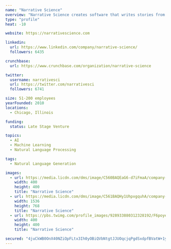 ```yaml
---
name: "Narrative Science"
overview: "Narrative Science creates software that writes stories from data to drive understanding and results. Powered by artificial intelligence, our technology automatically turns data into easy-to-understand reports, transforms statistics into stories, and converts numbers into knowledge."
type: "profile"
heat: -10

website: https://narrativescience.com

linkedin:
  url: https://www.linkedin.com/company/narrative-science/
  followers: 6435

crunchbase:
  url: https://www.crunchbase.com/organization/narrative-science

twitter:
  username: narrativesci
  url: https://twitter.com/narrativesci
  followers: 6741

size: 51-200 employees
yearFounded: 2010
locations:
  - Chicago, Illinois

funding:
  status: Late Stage Venture

topics:
  - AI
  - Machine Learning
  - Natural Language Processing

tags:
  - Natural Language Generation

images:
  - url: https://media.licdn.com/dms/image/C560BAQEaG6-d7iFmaA/company-logo_400_400/0?e=1574899200&v=beta&t=QQyMdJ8CU6xj3NgSGCLRMYyB2oi2zerUvI9Vw-JR3T8
    width: 400
    height: 400
    title: "Narrative Science"
  - url: https://media.licdn.com/dms/image/C561BAQHy1UhpxgquhA/company-background_10000/0?e=1566763200&v=beta&t=yvgNxcd5mSQtfisNsxNpJ4ng_vYCZBm6ALSjue3twvs
    width: 1536
    height: 768
    title: "Narrative Science"
  - url: https://pbs.twimg.com/profile_images/928933880312328192/F6poyeGJ_400x400.jpg
    width: 400
    height: 400
    title: "Narrative Science"

secured: "4juCkWB0OnX40NZiOpFLtx3Ih0yOBiQVbNtgtJJUOqcjqPgdSxdpfBVatW+1ynX27+3/gJWbJHJKy3LxpMHNlW9RwFs8/M/RmsapAaBN2wV0MuQqXndRKzEOocyW6hm+V+eP4I6lwcHtAmvnHO9wBV8pigLv4uUtgmnL3sEqnNsUDdJnISfEmJ9TG0NrRsdZKMI5vZttqh5wJCh18PANRts7fnJxxEcD3jEqqf83JI+jOATudi5N/nLosiaPk7vPuVZSr6XV01ntQnC6SNWXqFoE/2PR1r8QqSUPCnENx8YBYKHjyyJ8m/RptaRNvDTX;INv3XGCXM8cr2TA8R0g9iw=="
---
```


